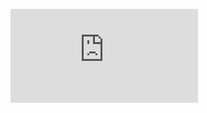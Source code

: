 ![Install](https://github.com/sugoiart/utils/raw/refs/heads/master/github_image_preview/github_image_preview.user.js)
